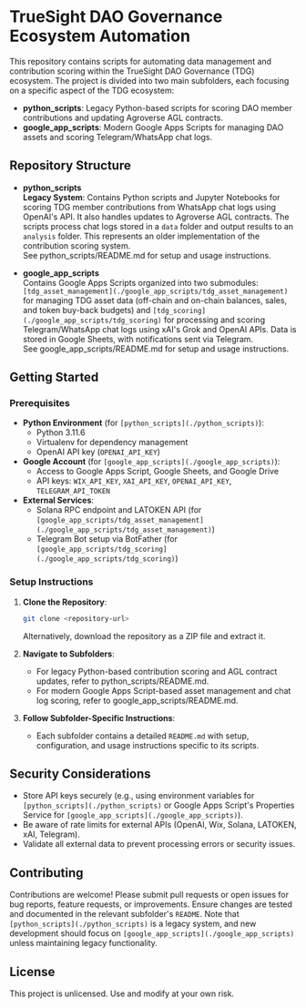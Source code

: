# TrueSight DAO Governance Ecosystem Automation

This repository contains scripts for automating data management and contribution scoring within the TrueSight DAO Governance (TDG) ecosystem. The project is divided into two main subfolders, each focusing on a specific aspect of the TDG ecosystem:

- **python_scripts**: Legacy Python-based scripts for scoring DAO member contributions and updating Agroverse AGL contracts.
- **google_app_scripts**: Modern Google Apps Scripts for managing DAO assets and scoring Telegram/WhatsApp chat logs.

## Repository Structure

- **python_scripts**\
  **Legacy System**: Contains Python scripts and Jupyter Notebooks for scoring TDG member contributions from WhatsApp chat logs using OpenAI's API. It also handles updates to Agroverse AGL contracts. The scripts process chat logs stored in a `data` folder and output results to an `analysis` folder. This represents an older implementation of the contribution scoring system.\
  See python_scripts/README.md for setup and usage instructions.

- **google_app_scripts**\
  Contains Google Apps Scripts organized into two submodules: `[tdg_asset_management](./google_app_scripts/tdg_asset_management)` for managing TDG asset data (off-chain and on-chain balances, sales, and token buy-back budgets) and `[tdg_scoring](./google_app_scripts/tdg_scoring)` for processing and scoring Telegram/WhatsApp chat logs using xAI's Grok and OpenAI APIs. Data is stored in Google Sheets, with notifications sent via Telegram.\
  See google_app_scripts/README.md for setup and usage instructions.

## Getting Started

### Prerequisites

- **Python Environment** (for `[python_scripts](./python_scripts)`):
  - Python 3.11.6
  - Virtualenv for dependency management
  - OpenAI API key (`OPENAI_API_KEY`)
- **Google Account** (for `[google_app_scripts](./google_app_scripts)`):
  - Access to Google Apps Script, Google Sheets, and Google Drive
  - API keys: `WIX_API_KEY`, `XAI_API_KEY`, `OPENAI_API_KEY`, `TELEGRAM_API_TOKEN`
- **External Services**:
  - Solana RPC endpoint and LATOKEN API (for `[google_app_scripts/tdg_asset_management](./google_app_scripts/tdg_asset_management)`)
  - Telegram Bot setup via BotFather (for `[google_app_scripts/tdg_scoring](./google_app_scripts/tdg_scoring)`)

### Setup Instructions

1. **Clone the Repository**:

   ```bash
   git clone <repository-url>
   ```

   Alternatively, download the repository as a ZIP file and extract it.

2. **Navigate to Subfolders**:

   - For legacy Python-based contribution scoring and AGL contract updates, refer to python_scripts/README.md.
   - For modern Google Apps Script-based asset management and chat log scoring, refer to google_app_scripts/README.md.

3. **Follow Subfolder-Specific Instructions**:

   - Each subfolder contains a detailed `README.md` with setup, configuration, and usage instructions specific to its scripts.

## Security Considerations

- Store API keys securely (e.g., using environment variables for `[python_scripts](./python_scripts)` or Google Apps Script's Properties Service for `[google_app_scripts](./google_app_scripts)`).
- Be aware of rate limits for external APIs (OpenAI, Wix, Solana, LATOKEN, xAI, Telegram).
- Validate all external data to prevent processing errors or security issues.

## Contributing

Contributions are welcome! Please submit pull requests or open issues for bug reports, feature requests, or improvements. Ensure changes are tested and documented in the relevant subfolder's `README`. Note that `[python_scripts](./python_scripts)` is a legacy system, and new development should focus on `[google_app_scripts](./google_app_scripts)` unless maintaining legacy functionality.

## License

This project is unlicensed. Use and modify at your own risk.